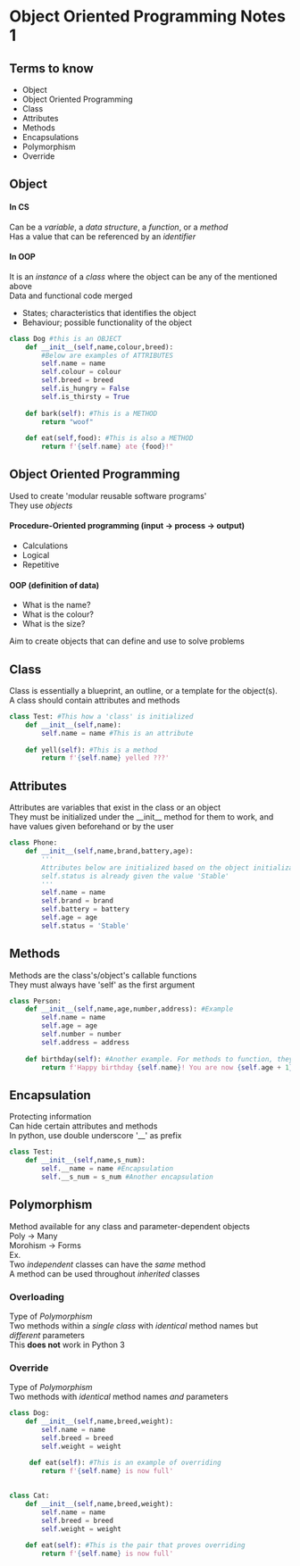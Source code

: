 # Object Oriented Programming Notes 1

## Terms to know
- Object
- Object Oriented Programming
- Class
- Attributes
- Methods
- Encapsulations
- Polymorphism
- Override
##

## Object
#### In CS
Can be a _variable_, a _data structure_, a _function_, or a _method_  
Has a value that can be referenced by an _identifier_  
#### In OOP
It is an _instance_ of a _class_ where the object can be any of the mentioned above  
Data and functional code merged
- States; characteristics that identifies the object
- Behaviour; possible functionality of the object
```python
class Dog #this is an OBJECT
    def __init__(self,name,colour,breed):
        #Below are examples of ATTRIBUTES
        self.name = name
        self.colour = colour
        self.breed = breed
        self.is_hungry = False
        self.is_thirsty = True
        
    def bark(self): #This is a METHOD
        return "woof"
    
    def eat(self,food): #This is also a METHOD
        return f'{self.name} ate {food}!"
```
## Object Oriented Programming
Used to create 'modular reusable software programs'  
They use *objects*  
#### Procedure-Oriented programming (input -> process -> output)  
- Calculations  
- Logical  
- Repetitive  
#### OOP (definition of data)
- What is the name?
- What is the colour?
- What is the size?  

Aim to create objects that can define and use to solve problems  
## Class
Class is essentially a blueprint, an outline, or a template for the object(s).  
A class should contain attributes and methods  
```python
class Test: #This how a 'class' is initialized
    def __init__(self,name):
        self.name = name #This is an attribute
        
    def yell(self): #This is a method
        return f'{self.name} yelled ???' 
```

## Attributes
Attributes are variables that exist in the class or an object  
They must be initialized under the \_\_init\_\_ method for them to work, and have values given beforehand or by the user  
```python
class Phone:
    def __init__(self,name,brand,battery,age):
        '''
        Attributes below are initialized based on the object initialization. 
        self.status is already given the value 'Stable'
        '''
        self.name = name
        self.brand = brand
        self.battery = battery
        self.age = age
        self.status = 'Stable'
```
## Methods
Methods are the class's/object's callable functions  
They must always have 'self' as the first argument  
```python
class Person:
    def __init__(self,name,age,number,address): #Example
        self.name = name
        self.age = age
        self.number = number
        self.address = address
        
    def birthday(self): #Another example. For methods to function, they will need self.
        return f'Happy birthday {self.name}! You are now {self.age + 1} years old!'
```

## Encapsulation
Protecting information  
Can hide certain attributes and methods  
In python, use double underscore '__' as prefix  
```python
class Test:
    def __init__(self,name,s_num):
        self.__name = name #Encapsulation
        self.__s_num = s_num #Another encapsulation
```
## Polymorphism
Method available for any class and parameter-dependent objects   
Poly -> Many  
Morohism -> Forms  
Ex.  
Two *independent* classes can have the *same* method  
A method can be used throughout *inherited* classes  
### Overloading
Type of *Polymorphism*  
Two methods within a *single class* with *identical* method names but *different* parameters  
This **does not** work in Python 3  
### Override
Type of *Polymorphism*  
Two methods with *identical* method names *and* parameters  
```python
class Dog:
    def __init__(self,name,breed,weight):
        self.name = name
        self.breed = breed
        self.weight = weight
        
     def eat(self): #This is an example of overriding
        return f'{self.name} is now full'
   

class Cat:
    def __init__(self,name,breed,weight):
        self.name = name
        self.breed = breed
        self.weight = weight
        
    def eat(self): #This is the pair that proves overriding
        return f'{self.name} is now full'
```


